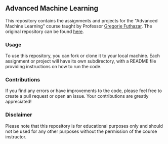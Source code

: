 ## Advanced Machine Learning

This repository contains the assignments and projects for the "Advanced Machine Learning" course taught by Professor [Gregorie Futhazar](https://github.com/GregIrie). The original repository can be found [here](https://github.com/GregIrie/machine-learning-avance).

### Usage
To use this repository, you can fork or clone it to your local machine. Each assignment or project will have its own subdirectory, with a README file providing instructions on how to run the code.

### Contributions
If you find any errors or have improvements to the code, please feel free to create a pull request or open an issue. Your contributions are greatly appreciated!

### Disclaimer
Please note that this repository is for educational purposes only and should not be used for any other purposes without the permission of the course instructor.
